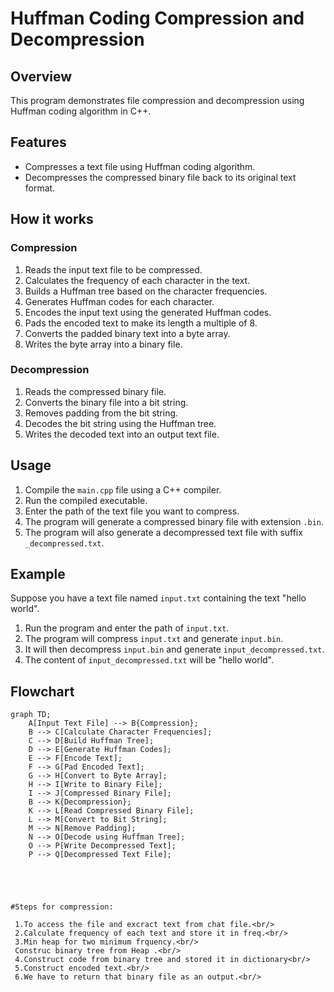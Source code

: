 # Huffman Coding Compression and Decompression

## Overview
This program demonstrates file compression and decompression using Huffman coding algorithm in C++.

## Features
- Compresses a text file using Huffman coding algorithm.
- Decompresses the compressed binary file back to its original text format.

## How it works
### Compression
1. Reads the input text file to be compressed.
2. Calculates the frequency of each character in the text.
3. Builds a Huffman tree based on the character frequencies.
4. Generates Huffman codes for each character.
5. Encodes the input text using the generated Huffman codes.
6. Pads the encoded text to make its length a multiple of 8.
7. Converts the padded binary text into a byte array.
8. Writes the byte array into a binary file.

### Decompression
1. Reads the compressed binary file.
2. Converts the binary file into a bit string.
3. Removes padding from the bit string.
4. Decodes the bit string using the Huffman tree.
5. Writes the decoded text into an output text file.

## Usage
1. Compile the `main.cpp` file using a C++ compiler.
2. Run the compiled executable.
3. Enter the path of the text file you want to compress.
4. The program will generate a compressed binary file with extension `.bin`.
5. The program will also generate a decompressed text file with suffix `_decompressed.txt`.

## Example
Suppose you have a text file named `input.txt` containing the text "hello world". 
1. Run the program and enter the path of `input.txt`.
2. The program will compress `input.txt` and generate `input.bin`.
3. It will then decompress `input.bin` and generate `input_decompressed.txt`.
4. The content of `input_decompressed.txt` will be "hello world".

## Flowchart
```mermaid
graph TD;
    A[Input Text File] --> B{Compression};
    B --> C[Calculate Character Frequencies];
    C --> D[Build Huffman Tree];
    D --> E[Generate Huffman Codes];
    E --> F[Encode Text];
    F --> G[Pad Encoded Text];
    G --> H[Convert to Byte Array];
    H --> I[Write to Binary File];
    I --> J[Compressed Binary File];
    B --> K{Decompression};
    K --> L[Read Compressed Binary File];
    L --> M[Convert to Bit String];
    M --> N[Remove Padding];
    N --> O[Decode using Huffman Tree];
    O --> P[Write Decompressed Text];
    P --> Q[Decompressed Text File];





#Steps for compression:

 1.To access the file and excract text from chat file.<br/>
 2.Calculate frequency of each text and store it in freq.<br/>
 3.Min heap for two minimum frquency.<br/>
 Construc binary tree from Heap .<br/>
 4.Construct code from binary tree and stored it in dictionary<br/>
 5.Construct encoded text.<br/>
 6.We have to return that binary file as an output.<br/>